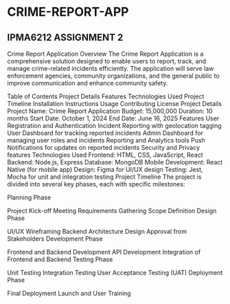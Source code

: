 # CRIME-REPORT-APP
IPMA6212 ASSIGNMENT 2
-------------------------------------------------------------------------------------------
Crime Report Application Overview The Crime Report Application is a comprehensive solution designed to enable users to report, track, and manage crime-related incidents efficiently. The application will serve law enforcement agencies, community organizations, and the general public to improve communication and enhance community safety.

Table of Contents Project Details Features Technologies Used Project Timeline Installation Instructions Usage Contributing License Project Details Project Name: Crime Report Application Budget: 15,000,000 Duration: 10 months Start Date: October 1, 2024 End Date: June 16, 2025 Features User Registration and Authentication Incident Reporting with geolocation tagging User Dashboard for tracking reported incidents Admin Dashboard for managing user roles and incidents Reporting and Analytics tools Push Notifications for updates on reported incidents Security and Privacy features Technologies Used Frontend: HTML, CSS, JavaScript, React Backend: Node.js, Express Database: MongoDB Mobile Development: React Native (for mobile app) Design: Figma for UI/UX design Testing: Jest, Mocha for unit and integration testing Project Timeline The project is divided into several key phases, each with specific milestones:

Planning Phase

Project Kick-off Meeting Requirements Gathering Scope Definition Design Phase

UI/UX Wireframing Backend Architecture Design Approval from Stakeholders Development Phase

Frontend and Backend Development API Development Integration of Frontend and Backend Testing Phase

Unit Testing Integration Testing User Acceptance Testing (UAT) Deployment Phase

Final Deployment Launch and User Training
